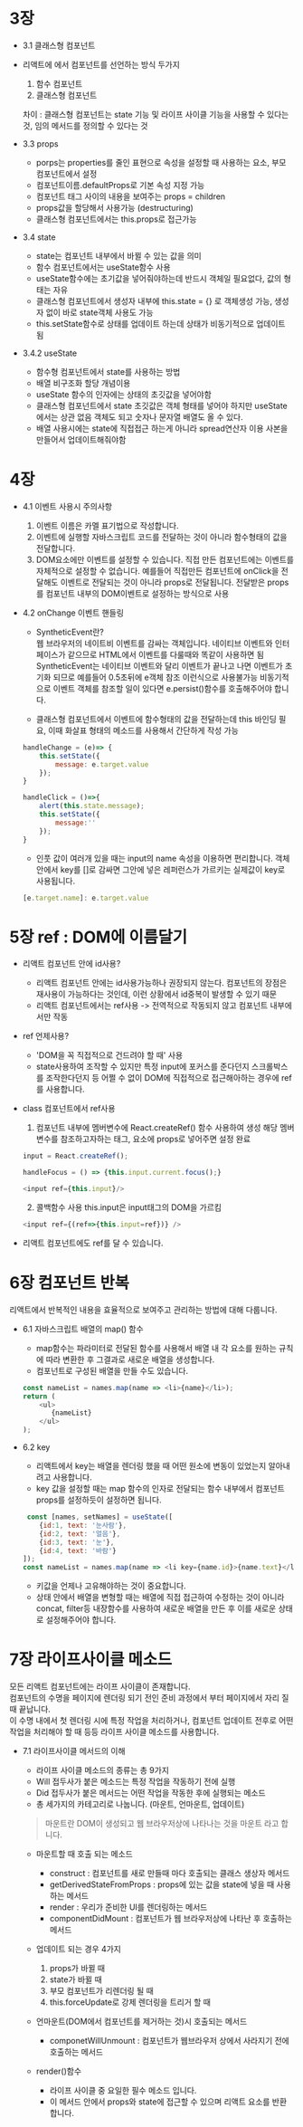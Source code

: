 # 3장

* 3.1 클래스형 컴포넌트   
- 리액트에 에서 컴포넌트를 선언하는 방식 두가지   
    1. 함수 컴포넌트   
    2. 클래스형 컴포넌트   

    차이 : 클래스형 컴포넌트는 state 기능 및 라이프 사이클 기능을 사용할 수 있다는것, 임의 메서드를 정의할 수 있다는 것

 * 3.3 props      
    - porps는 properties를 줄인 표현으로 속성을 설정할 때 사용하는 요소, 부모 컴포넌트에서 설정
    - 컴포넌트이름.defaultProps로 기본 속성 지정 가능
    - 컴포넌트 태그 사이의 내용을 보여주는 props = children
    - props값을 할당해서 사용가능 (destructuring)
    - 클래스형 컴포넌트에서는 this.props로 접근가능

* 3.4 state      
    - state는 컴포넌트 내부에서 바뀔 수 있는 값을 의미
    - 함수 컴포넌트에서는 useState함수 사용
    - useState함수에는 초기값을 넣어줘야하는데 반드시 객체일 필요없다, 값의 형태는 자유
    - 클래스형 컴포넌트에서 생성자 내부에 this.state = {} 로 객체생성 가능, 생성자 없이 바로 state객체 사용도 가능
    - this.setState함수로 상태를 업데이트 하는데 상태가 비동기적으로 업데이트 됨    

* 3.4.2 useState
    - 함수형 컴포넌트에서 state를 사용하는 방법
    - 배열 비구조화 할당 개념이용
    - useState 함수의 인자에는 상태의 초깃값을 넣어야함
    - 클래스형 컴포넌트에서 state 초깃값은 객체 형태를 넣어야 하지만 useState에서는 상관 없음 객체도 되고 숫자나 문자열 배열도 올 수 있다.
    - 배열 사용시에는 state에 직접접근 하는게 아니라 spread연산자 이용 사본을 만들어서 업데이트해줘야함


# 4장

* 4.1 이벤트 사용시 주의사항
    1. 이벤트 이름은 카멜 표기법으로 작성합니다.    
    2. 이벤트에 실행할 자바스크립트 코드를 전달하는 것이 아니라 함수형태의 값을 전달합니다. 
    3. DOM요소에만 이벤트를 설정할 수 있습니다. 직접 만든 컴포넌트에는 이벤트를 자체적으로 설정할 수 없습니다. 
        예를들어 직접만든 컴포넌트에 onClick을 전달해도 이벤트로 전달되는 것이 아니라 props로 전달됩니다. 전달받은 props를 컴포넌트 내부의 DOM이벤트로 설정하는 방식으로 사용

    
* 4.2 onChange 이벤트 핸들링
    - SyntheticEvent란?   
        웹 브라우저의 네이트비 이벤트를 감싸는 객체입니다. 네이티브 이벤트와 인터페이스가 같으므로 HTML에서 이벤트를 다룰때와 똑같이 사용하면 됨   
        SyntheticEvent는 네이티브 이벤트와 달리 이벤트가 끝나고 나면 이벤트가 초기화 되므로 예를들어 0.5초뒤에 e객체 참조 이런식으로 사용불가능
        비동기적으로 이벤트 객체를 참조할 일이 있다면 e.persist()함수를 호출해주어야 합니다.
    
    - 클래스형 컴포넌트에서 이벤트에 함수형태의 값을 전달하는데 this 바인딩 필요, 이때 화살표 형태의 메소드를 사용해서 간단하게 작성 가능

    ```javascript
    handleChange = (e)=> {
        this.setState({
            message: e.target.value
        });
    }

    handleClick = ()=>{
        alert(this.state.message);
        this.setState({
            message:''
        });
    }
    ```
    - 인풋 값이 여러개 있을 때는 input의 name 속성을 이용하면 편리합니다. 객체 안에서 key를 []로 감싸면 그안에 넣은 레퍼런스가 가르키는 실제값이 key로 사용됩니다.
    ```javascript
    [e.target.name]: e.target.value
    ```


# 5장 ref : DOM에 이름달기

* 리액트 컴포넌트 안에 id사용?
    - 리액트 컴포넌트 안에는 id사용가능하나 권장되지 않는다. 컴포넌트의 장점은 재사용이 가능하다는 것인데, 이런 상황에서 id중복이 발생할 수 있기 때문
    - 리액트 컴포넌트에서는 ref사용 -> 전역적으로 작동되지 않고 컴포넌트 내부에서만 작동

* ref 언제사용?
    - 'DOM을 꼭 직접적으로 건드려야 할 때' 사용
    - state사용하여 조작할 수 있지만 특정 input에 포커스를 준다던지 스크롤박스를 조작한다던지 등 어쩔 수 없이 DOM에 직접적으로 접근해아하는 경우에 ref를 사용합니다.

* class 컴포넌트에서 ref사용
    1. 컴포넌트 내부에 멤버변수에 React.createRef() 함수 사용하여 생성
    해당 멤버변수를 참조하고자하는 태그, 요소에 props로 넣어주면 설정 완료
    ```javascript
    input = React.createRef();

    handleFocus = () => {this.input.current.focus();}
    
    <input ref={this.input}/>
    ```
    2. 콜백함수 사용
    this.input은 input태그의 DOM을 가르킴
    ```javascript
    <input ref={(ref=>{this.input=ref})} />
    ```

* 리액트 컴포넌트에도 ref를 달 수 있습니다.


# 6장 컴포넌트 반복   
리액트에서 반복적인 내용을 효율적으로 보여주고 관리하는 방법에 대해 다룹니다.   

* 6.1 자바스크립트 배열의 map() 함수
    - map함수는 파라미터로 전달된 함수를 사용해서 배열 내 각 요소를 원하는 규칙에 따라 변환한 후 그결과로 새로운 배열을 생성합니다.   
    - 컴포넌트로 구성된 배열을 만들 수도 있습니다.   
    ```javascript
    const nameList = names.map(name => <li>{name}</li>);
    return (
        <ul>
           {nameList}
        </ul>
    );
    ```

* 6.2 key
    - 리액트에서 key는 배열을 렌더링 했을 때 어떤 원소에 변동이 있었는지 알아내려고 사용합니다.   
    - key 값을 설정할 때는 map 함수의 인자로 전달되는 함수 내부에서 컴포넌트 props를 설정하듯이 설정하면 됩니다.
    ```javascript
     const [names, setNames] = useState([
        {id:1, text: '눈사람'},
        {id:2, text: '얼음'},
        {id:3, text: '눈'},
        {id:4, text: '바람'}
    ]);
    const nameList = names.map(name => <li key={name.id}>{name.text}</li>);
    ```
    - 키값을 언제나 고유해야하는 것이 중요합니다.
    - 상태 안에서 배열을 변형할 때는 배열에 직접 접근하여 수정하는 것이 아니라 concat, filter등 내장함수를 사용하여 새로운 배열을 만든 후 이를 새로운 상태로 설정해주어야 합니다.

# 7장 라이프사이클 메소드   

 모든 리액트 컴포넌트에는 라이프 사이클이 존재합니다.   
 컴포넌트의 수명을 페이지에 렌더링 되기 전인 준비 과정에서 부터 페이지에서 자리 질 때 끝납니다.   
 이 수명 내에서 첫 렌더링 시에 특정 작업을 처리하거나, 컴포넌트 업데이트 전후로 어떤 작업을 처리해야 할 때 등등 라이프 사이클 메소드를 사용합니다.   


* 7.1 라이프사이클 메서드의 이해
    - 라이프 사이클 메소드의 종류는 총 9가지
    - Will 접두사가 붙은 메소드는 특정 작업을 작동하기 전에 실행
    - Did 접두사가 붙은 메서드는 어떤 작업을 작동한 후에 실행되는 메소드
    - 총 세가지의 카테고리로 나눕니다. (마운트, 언마운트, 업데이트)

    > 마운트란 DOM이 생성되고 웹 브라우저상에 나타나는 것을 마운트 라고 합니다.   

    * 마운트할 때 호출 되는 메소드
        - construct : 컴포넌트를 새로 만들때 마다 호출되는 클래스 생상자 메서드
        - getDerivedStateFromProps :  props에 있는 값을 state에 넣을 때 사용하는 메서드
        - render : 우리가 준비한 UI를 렌더링하는 메서드
        - componentDidMount : 컴포넌트가 웹 브라우저상에 나타난 후 호출하는 메서드
    
    * 업데이트 되는 경우 4가지
        1. props가 바뀔 때
        2. state가 바뀔 때
        3. 부모 컴포넌트가 리렌더링 될 때
        4. this.forceUpdate로 강제 렌더링을 트리거 할 때
    
    * 언마운트(DOM에서 컴포넌트를 제거하는 것)시 호출되는 메서드
        - componetWillUnmount : 컴포넌트가 웹브라우저 상에서 사라지기 전에 호출하는 메서드
    
    * render()함수
        - 라이프 사이클 중 요일한 필수 메소드 입니다.
        - 이 메서드 안에서 props와 state에 접근할 수 있으며 리액트 요소를 반환 합니다. 




